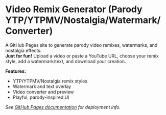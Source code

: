 # Video Remix Generator (Parody YTP/YTPMV/Nostalgia/Watermark/Converter)

A GitHub Pages site to generate parody video remixes, watermarks, and nostalgia effects.  
**Just for fun!** Upload a video or paste a YouTube URL, choose your remix style, add a watermark/text, and download your creation.

**Features:**
- YTP/YTPMV/Nostalgia remix styles
- Watermark and text overlay
- Video converter and preview
- Playful, parody-inspired UI

*See [GitHub Pages documentation](https://pages.github.com/) for deployment info.*